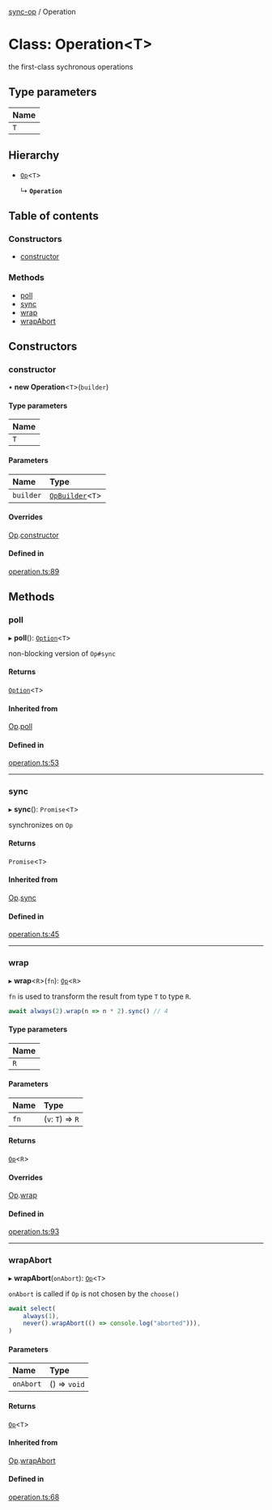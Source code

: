 [sync-op](../README.md) / Operation

# Class: Operation<T\>

the first-class sychronous operations

## Type parameters

| Name |
| :------ |
| `T` |

## Hierarchy

- [`Op`](Op.md)<`T`\>

  ↳ **`Operation`**

## Table of contents

### Constructors

- [constructor](Operation.md#constructor)

### Methods

- [poll](Operation.md#poll)
- [sync](Operation.md#sync)
- [wrap](Operation.md#wrap)
- [wrapAbort](Operation.md#wrapabort)

## Constructors

### constructor

• **new Operation**<`T`\>(`builder`)

#### Type parameters

| Name |
| :------ |
| `T` |

#### Parameters

| Name | Type |
| :------ | :------ |
| `builder` | [`OpBuilder`](../README.md#opbuilder)<`T`\> |

#### Overrides

[Op](Op.md).[constructor](Op.md#constructor)

#### Defined in

[operation.ts:89](https://github.com/dhcmrlchtdj/sync-op/blob/76a91db/src/operation.ts#L89)

## Methods

### poll

▸ **poll**(): [`Option`](../README.md#option)<`T`\>

non-blocking version of `Op#sync`

#### Returns

[`Option`](../README.md#option)<`T`\>

#### Inherited from

[Op](Op.md).[poll](Op.md#poll)

#### Defined in

[operation.ts:53](https://github.com/dhcmrlchtdj/sync-op/blob/76a91db/src/operation.ts#L53)

___

### sync

▸ **sync**(): `Promise`<`T`\>

synchronizes on `Op`

#### Returns

`Promise`<`T`\>

#### Inherited from

[Op](Op.md).[sync](Op.md#sync)

#### Defined in

[operation.ts:45](https://github.com/dhcmrlchtdj/sync-op/blob/76a91db/src/operation.ts#L45)

___

### wrap

▸ **wrap**<`R`\>(`fn`): [`Op`](Op.md)<`R`\>

`fn` is used to transform the result from type `T` to type `R`.

```typescript
await always(2).wrap(n => n * 2).sync() // 4
```

#### Type parameters

| Name |
| :------ |
| `R` |

#### Parameters

| Name | Type |
| :------ | :------ |
| `fn` | (`v`: `T`) => `R` |

#### Returns

[`Op`](Op.md)<`R`\>

#### Overrides

[Op](Op.md).[wrap](Op.md#wrap)

#### Defined in

[operation.ts:93](https://github.com/dhcmrlchtdj/sync-op/blob/76a91db/src/operation.ts#L93)

___

### wrapAbort

▸ **wrapAbort**(`onAbort`): [`Op`](Op.md)<`T`\>

`onAbort` is called if `Op` is not chosen by the `choose()`

```typescript
await select(
	always(1),
	never().wrapAbort(() => console.log("aborted"))),
)
```

#### Parameters

| Name | Type |
| :------ | :------ |
| `onAbort` | () => `void` |

#### Returns

[`Op`](Op.md)<`T`\>

#### Inherited from

[Op](Op.md).[wrapAbort](Op.md#wrapabort)

#### Defined in

[operation.ts:68](https://github.com/dhcmrlchtdj/sync-op/blob/76a91db/src/operation.ts#L68)

